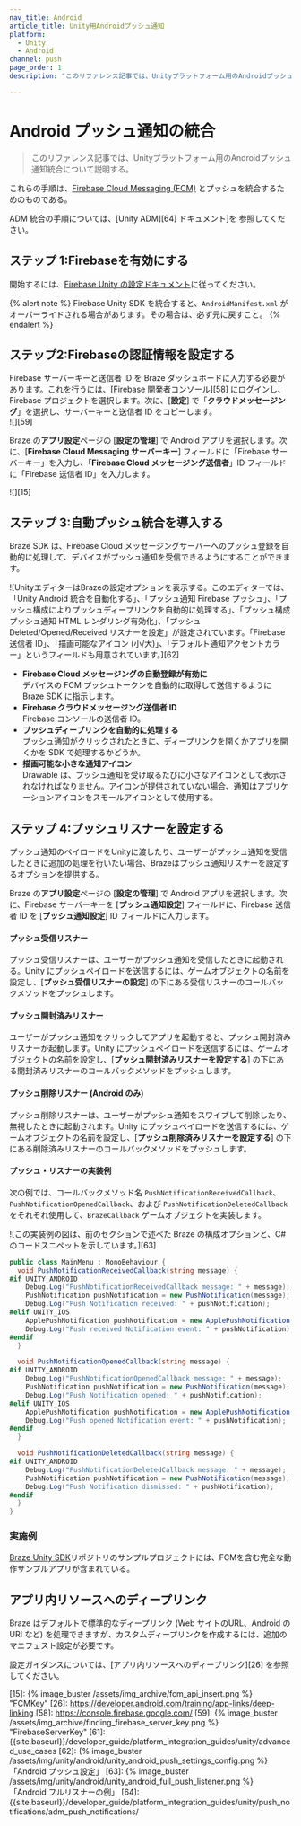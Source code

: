 ```yaml
---
nav_title: Android
article_title: Unity用Androidプッシュ通知
platform: 
  - Unity
  - Android
channel: push
page_order: 1
description: "このリファレンス記事では、Unityプラットフォーム用のAndroidプッシュ通知統合について説明する。"

---
```


# Android プッシュ通知の統合

> このリファレンス記事では、Unityプラットフォーム用のAndroidプッシュ通知統合について説明する。

これらの手順は、[Firebase Cloud Messaging (FCM)][9] とプッシュを統合するためのものである。

ADM 統合の手順については、\[Unity ADM][64] ドキュメント]を 参照してください。

## ステップ 1:Firebaseを有効にする

開始するには、[Firebase Unity の設定ドキュメント][11]に従ってください。

{% alert note %}
Firebase Unity SDK を統合すると、`AndroidManifest.xml` がオーバーライドされる場合があります。その場合は、必ず元に戻すこと。
{% endalert %}

## ステップ2:Firebaseの認証情報を設定する

Firebase サーバーキーと送信者 ID を Braze ダッシュボードに入力する必要があります。これを行うには、\[Firebase 開発者コンソール][58] にログインし、Firebase プロジェクトを選択します。次に、\[**設定**] で「**クラウドメッセージング**」を選択し、サーバーキーと送信者 ID をコピーします。<br>![][59]

Braze の**アプリ設定**ページの \[**設定の管理**] で Android アプリを選択します。次に、\[**Firebase Cloud Messaging サーバーキー**] フィールドに「Firebase サーバーキー」を入力し、「**Firebase Cloud メッセージング送信者**」ID フィールドに「Firebase 送信者 ID」を入力します。

![][15]

## ステップ 3:自動プッシュ統合を導入する

Braze SDK は、Firebase Cloud メッセージングサーバーへのプッシュ登録を自動的に処理して、デバイスがプッシュ通知を受信できるようにすることができます。

![UnityエディターはBrazeの設定オプションを表示する。このエディターでは、「Unity Android 統合を自動化する」、「プッシュ通知 Firebase プッシュ」、「プッシュ構成によりプッシュディープリンクを自動的に処理する」、「プッシュ構成プッシュ通知 HTML レンダリング有効化」、「プッシュDeleted/Opened/Received リスナーを設定」が設定されています。「Firebase 送信者 ID」、「描画可能なアイコン (小/大)」、「デフォルト通知アクセントカラー」というフィールドも用意されています。][62]

- **Firebase Cloud メッセージングの自動登録が有効に**<br> デバイスの FCM プッシュトークンを自動的に取得して送信するように Braze SDK に指示します。 
- **Firebase クラウドメッセージング送信者 ID**<br> Firebase コンソールの送信者 ID。
- **プッシュディープリンクを自動的に処理する**<br> プッシュ通知がクリックされたときに、ディープリンクを開くかアプリを開くかを SDK で処理するかどうか。
- **描画可能な小さな通知アイコン**<br>Drawable は、プッシュ通知を受け取るたびに小さなアイコンとして表示されなければなりません。アイコンが提供されていない場合、通知はアプリケーションアイコンをスモールアイコンとして使用する。

## ステップ 4:プッシュリスナーを設定する

プッシュ通知のペイロードをUnityに渡したり、ユーザーがプッシュ通知を受信したときに追加の処理を行いたい場合、Brazeはプッシュ通知リスナーを設定するオプションを提供する。

Braze の**アプリ設定**ページの \[**設定の管理**] で Android アプリを選択します。次に、Firebase サーバーキーを \[**プッシュ通知設定**] フィールドに、Firebase 送信者 ID を \[**プッシュ通知設定**] ID フィールドに入力します。

#### プッシュ受信リスナー

プッシュ受信リスナーは、ユーザーがプッシュ通知を受信したときに起動される。Unity にプッシュペイロードを送信するには、ゲームオブジェクトの名前を設定し、\[**プッシュ受信リスナーの設定**] の下にある受信リスナーのコールバックメソッドをプッシュします。

#### プッシュ開封済みリスナー

ユーザーがプッシュ通知をクリックしてアプリを起動すると、プッシュ開封済みリスナーが起動します。Unity にプッシュペイロードを送信するには、ゲームオブジェクトの名前を設定し、\[**プッシュ開封済みリスナーを設定する**] の下にある開封済みリスナーのコールバックメソッドをプッシュします。

#### プッシュ削除リスナー (Android のみ)

プッシュ削除リスナーは、ユーザーがプッシュ通知をスワイプして削除したり、無視したときに起動されます。Unity にプッシュペイロードを送信するには、ゲームオブジェクトの名前を設定し、\[**プッシュ削除済みリスナーを設定する**] の下にある削除済みリスナーのコールバックメソッドをプッシュします。

#### プッシュ・リスナーの実装例

次の例では、コールバックメソッド名 `PushNotificationReceivedCallback`、`PushNotificationOpenedCallback`、および `PushNotificationDeletedCallback` をそれぞれ使用して、`BrazeCallback` ゲームオブジェクトを実装します。

![この実装例の図は、前のセクションで述べた Braze の構成オプションと、C# のコードスニペットを示しています。][63]

```csharp
public class MainMenu : MonoBehaviour {
  void PushNotificationReceivedCallback(string message) {
#if UNITY_ANDROID
    Debug.Log("PushNotificationReceivedCallback message: " + message);
    PushNotification pushNotification = new PushNotification(message);
    Debug.Log("Push Notification received: " + pushNotification);   
#elif UNITY_IOS
    ApplePushNotification pushNotification = new ApplePushNotification(message);
    Debug.Log("Push received Notification event: " + pushNotification);   
#endif  
  }

  void PushNotificationOpenedCallback(string message) {
#if UNITY_ANDROID
    Debug.Log("PushNotificationOpenedCallback message: " + message);
    PushNotification pushNotification = new PushNotification(message);
    Debug.Log("Push Notification opened: " + pushNotification);  
#elif UNITY_IOS
    ApplePushNotification pushNotification = new ApplePushNotification(message);
    Debug.Log("Push opened Notification event: " + pushNotification);   
#endif  
  }

  void PushNotificationDeletedCallback(string message) {
#if UNITY_ANDROID
    Debug.Log("PushNotificationDeletedCallback message: " + message);
    PushNotification pushNotification = new PushNotification(message);
    Debug.Log("Push Notification dismissed: " + pushNotification);  
#endif
  }
}
```

### 実施例

[Braze Unity SDK][13]リポジトリのサンプルプロジェクトには、FCMを含む完全な動作サンプルアプリが含まれている。

## アプリ内リソースへのディープリンク

Braze はデフォルトで標準的なディープリンク (Web サイトのURL、Android の URI など) を処理できますが、カスタムディープリンクを作成するには、追加のマニフェスト設定が必要です。

設定ガイダンスについては、\[アプリ内リソースへのディープリンク][26] を参照してください。

[8]: {{site.baseurl}}/developer_guide/platform_integration_guides/android/push_notifications/troubleshooting/
[9]: https://firebase.google.com/docs/cloud-messaging/
[11]: https://firebase.google.com/docs/unity/setup
[12]: https://firebase.google.com/docs/android/setup
[13]: https://github.com/Appboy/appboy-unity-sdk/tree/master/unity-samples
[15]: {% image_buster /assets/img_archive/fcm_api_insert.png %} "FCMKey"
[26]: https://developer.android.com/training/app-links/deep-linking
[58]: https://console.firebase.google.com/
[59]: {% image_buster /assets/img_archive/finding_firebase_server_key.png %} "FirebaseServerKey"
[61]: {{site.baseurl}}/developer_guide/platform_integration_guides/unity/advanced_use_cases
[62]: {% image_buster /assets/img/unity/android/unity_android_push_settings_config.png %} 「Android プッシュ設定」
[63]: {% image_buster /assets/img/unity/android/unity_android_full_push_listener.png %} 「Android フルリスナーの例」
[64]: {{site.baseurl}}/developer_guide/platform_integration_guides/unity/push_notifications/adm_push_notifications/